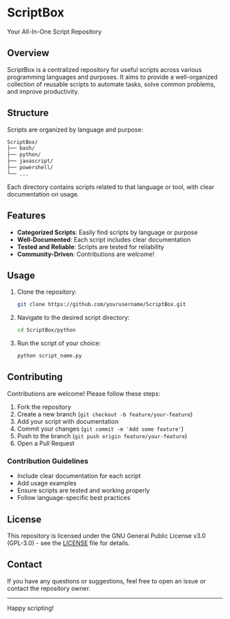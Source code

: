 # ScriptBox

Your All-In-One Script Repository

## Overview

ScriptBox is a centralized repository for useful scripts across various programming languages and purposes. It aims to provide a well-organized collection of reusable scripts to automate tasks, solve common problems, and improve productivity.

## Structure

Scripts are organized by language and purpose:

```bash
ScriptBox/
├── bash/
├── python/
├── javascript/
├── powershell/
└── ...
```

Each directory contains scripts related to that language or tool, with clear documentation on usage.

## Features

- **Categorized Scripts**: Easily find scripts by language or purpose
- **Well-Documented**: Each script includes clear documentation
- **Tested and Reliable**: Scripts are tested for reliability
- **Community-Driven**: Contributions are welcome!

## Usage

1. Clone the repository:

   ```bash
   git clone https://github.com/yourusername/ScriptBox.git
   ```

2. Navigate to the desired script directory:

   ```bash
   cd ScriptBox/python
   ```

3. Run the script of your choice:
   ```bash
   python script_name.py
   ```

## Contributing

Contributions are welcome! Please follow these steps:

1. Fork the repository
2. Create a new branch (`git checkout -b feature/your-feature`)
3. Add your script with documentation
4. Commit your changes (`git commit -m 'Add some feature'`)
5. Push to the branch (`git push origin feature/your-feature`)
6. Open a Pull Request

### Contribution Guidelines

- Include clear documentation for each script
- Add usage examples
- Ensure scripts are tested and working properly
- Follow language-specific best practices

## License

This repository is licensed under the GNU General Public License v3.0 (GPL-3.0) - see the [LICENSE](LICENSE) file for details.

## Contact

If you have any questions or suggestions, feel free to open an issue or contact the repository owner.

---

Happy scripting!
